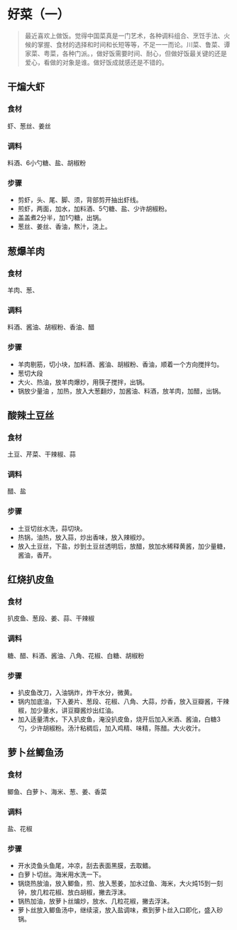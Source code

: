 # 好菜（一）

>最近喜欢上做饭。觉得中国菜真是一门艺术，各种调料组合、烹饪手法、火候的掌握、食材的选择和时间和长短等等，不足一一而论。川菜、鲁菜、谭家菜、粤菜，各种门派。，做好饭需要时间、耐心，但做好饭最关键的还是爱心，看做的对象是谁。做好饭成就感还是不错的。

## 干煸大虾
### 食材
虾、葱丝、姜丝
### 调料
料酒、6小勺糖、盐、胡椒粉
### 步骤
* 剪虾，头、尾、脚、须，背部剪开抽出虾线。
* 煎虾，两面，加水，加料酒、5勺糖、盐、少许胡椒粉。
* 盖盖煮2分半，加1勺糖，出锅。
* 葱丝、姜丝、香油，熬汁，浇上。
## 葱爆羊肉
### 食材
羊肉、葱、
### 调料
料酒、酱油、胡椒粉、香油、醋
### 步骤
* 羊肉剔筋，切小块，加料酒、酱油、胡椒粉、香油，顺着一个方向搅拌匀。
* 葱切大段
* 大火、热油，放羊肉爆炒，用筷子搅拌，出锅。
* 锅放少量油 ，加热，放入大葱翻炒，加酱油、料酒，放羊肉，加醋，出锅。
## 酸辣土豆丝
### 食材
土豆、芹菜、干辣椒、蒜
### 调料
醋、盐
### 步骤
* 土豆切丝水洗，蒜切块。
* 热锅，油热，放入蒜，炒出香味，放入辣椒炒。
* 放入土豆丝，下盐，炒到土豆丝透明后，放醋，放加水稀释黄酱，加少量糖，酱油，香芹。
## 红烧扒皮鱼
### 食材
扒皮鱼、葱段、姜、蒜、干辣椒
### 调料
糖、醋、料酒、酱油、八角、花椒、白糖、胡椒粉
### 步骤
*  扒皮鱼改刀，入油锅炸，炸干水分，微黄。
*  锅内加底油，下入姜片、葱段、花椒、八角、大蒜，炒香，放入豆瓣酱，干辣椒，加少量水，讲豆瓣酱炒出红油。
* 加入适量清水，下入扒皮鱼，淹没扒皮鱼，烧开后加入米酒、酱油，白糖3勺，少许胡椒粉。汤汁粘稠后，加入鸡精、味精，陈醋。大火收汁。
## 萝卜丝鲫鱼汤
### 食材
鲫鱼、白萝卜、海米、葱、姜、香菜
### 调料
盐、花椒
### 步骤
* 开水烫鱼头鱼尾，冲凉，刮去表面黑膜，去取鳍。
* 白萝卜切丝。海米用水洗一下。
* 锅烧热放油，放入鲫鱼，煎、放入葱姜，加水过鱼、海米，大火炖15到一刻钟，放几粒花椒、放白胡椒，撇去浮沫。
* 锅热加油，放萝卜丝煸炒，放水、几粒花椒，撇去浮沫。
* 萝卜丝放入鲫鱼汤中，继续滚，放入盐调味，煮到萝卜丝入口即化，盛入砂锅。

